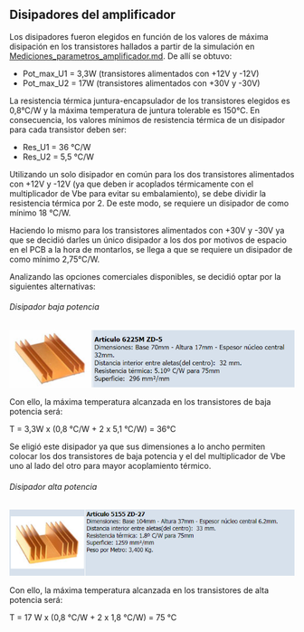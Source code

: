 ## Disipadores del amplificador

Los disipadores fueron elegidos en función de los valores de máxima disipación en los transistores hallados a partir de la simulación en [Mediciones_parametros_amplificador.md](../simulaciones_amplificador/Mediciones_parametros_amplificador.md). De allí se obtuvo:

- Pot_max_U1 = 3,3W (transistores alimentados con +12V y -12V)
- Pot_max_U2 = 17W (transistores alimentados con +30V y -30V)

La resistencia térmica juntura-encapsulador de los transistores elegidos es 0,8°C/W y la máxima temperatura de juntura tolerable es 150°C. En consecuencia, los valores mínimos de resistencia térmica de un disipador para cada transistor deben ser:

- Res_U1 = 36 °C/W
- Res_U2 = 5,5 °C/W

Utilizando un solo disipador en común para los dos transistores alimentados con +12V y -12V (ya que deben ir acoplados térmicamente con el multiplicador de Vbe para evitar su embalamiento), se debe dividir la resistencia térmica por 2. De este modo, se requiere un disipador de como mínimo 18 °C/W.

Haciendo lo mismo para los transistores alimentados con +30V y -30V ya que se decidió darles un único disipador a los dos por motivos de espacio en el PCB a la hora de montarlos, se llega a que se requiere un disipador de como mínimo 2,75°C/W.

Analizando las opciones comerciales disponibles, se decidió optar por la siguientes alternativas:

###### Disipador baja potencia

![](disipador_baja_potencia_articulo.png)

Con ello, la máxima temperatura alcanzada en los transistores de baja potencia será:

T = 3,3W x (0,8 °C/W + 2 x 5,1 °C/W) = 36°C

Se eligió este disipador ya que sus dimensiones a lo ancho permiten colocar los dos transistores de baja potencia y el del multiplicador de Vbe uno al lado del otro para mayor acoplamiento térmico.

###### Disipador alta potencia

![](disipador_alta_potencia_articulo.png)

Con ello, la máxima temperatura alcanzada en los transistores de alta potencia será:

T = 17 W x (0,8 °C/W + 2 x 1,8 °C/W) = 75 °C